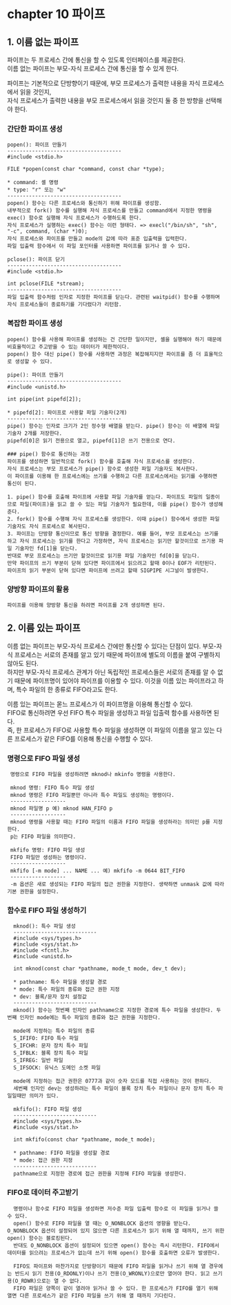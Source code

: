 #  chapter 10 파이프

## 1. 이름 없는 파이프

  파이프는 두 프로세스 간에 통신을 할 수 있도록 인터페이스를 제공한다. </br>
  이름 없는 파이프는 부모-자식 프로세스 간에 통신을 할 수 있게 한다.

  파이프는 기본적으로 단방향이기 때문에, 부모 프로세스가 출력한 내용을 자식 프로세스에서 읽을 것인지, </br>
  자식 프로세스가 출력한 내용을 부모 프로세스에서 읽을 것인지 둘 중 한 방향을 선택해야 한다.

  ### 간단한 파이프 생성
    popen(): 파이프 만들기
    -------------------------------------
    #include <stdio.h>

    FILE *popen(const char *command, const char *type);

    * command: 셸 명령
    * type: "r" 또는 "w"
    -------------------------------------
    popen() 함수는 다른 프로세스와 통신하기 위해 파이프를 생성함.
    내부적으로 fork() 함수를 실행해 자식 프로세스를 만들고 command에서 지정한 명령을 exec() 함수로 실행해 자식 프로세스가 수행하도록 한다.
    자식 프로세스가 실행하는 exec() 함수는 이런 형태다. => execl("/bin/sh", "sh", "-c", command, (char *)0);
    자식 프로세스와 파이프를 만들고 mode의 값에 따라 표준 입출력을 입력한다.
    파일 입출력 함수에서 이 파일 포인터를 사용하면 파이프를 읽거나 쓸 수 있다.

    pclose(): 파이프 닫기
    -------------------------------------
    #include <stdio.h>

    int pclose(FILE *stream);
    -------------------------------------
    파일 입출력 함수처럼 인자로 지정한 파이프를 닫는다. 관련된 waitpid() 함수를 수행하며 자식 프로세스들이 종료하기를 기다렸다가 리턴함.

  ### 복잡한 파이프 생성

    popen() 함수를 사용해 파이프를 생성하는 건 간단한 일이지만, 셸을 실행해야 하기 때문에 비효율적이고 주고받을 수 있는 데이터가 제한적이다.
    popen() 함수 대신 pipe() 함수를 사용하면 과정은 복잡해지지만 파이프를 좀 더 효율적으로 생성할 수 있다.

    pipe(): 파이프 만들기
    -------------------------------------
    #include <unistd.h>

    int pipe(int pipefd[2]);

    * pipefd[2]: 파이프로 사용할 파일 기술자(2개)
    -------------------------------------
    pipe() 함수는 인자로 크기가 2인 정수형 배열을 받는다. pipe() 함수는 이 배열에 파일 기술자 2개를 저장한다.
    pipefd[0]은 읽기 전용으로 열고, pipefd[1]은 쓰기 전용으로 연다.

    ### pipe() 함수로 통신하는 과정
    파이프를 생성하면 일반적으로 fork() 함수를 호출해 자식 프로세스를 생성한다. 
    자식 프로세스는 부모 프로세스가 pipe() 함수로 생성한 파일 기술자도 복사한다.
    이 파이프를 이용해 한 프로세스에는 쓰기를 수행하고 다른 프로세스에서는 읽기를 수행하면 통신이 된다.

    1. pipe() 함수를 호출해 파이프에 사용할 파일 기술자를 얻는다. 파이프도 파일의 일종이므로 파일(파이프)을 읽고 쓸 수 있는 파일 기술자가 필요한데, 이를 pipe() 함수가 생성해준다.
    2. fork() 함수를 수행해 자식 프로세스를 생성한다. 이때 pipe() 함수에서 생성한 파일 기술자도 자식 프로세스로 복사된다. 
    3. 파이프는 단방향 통신이므로 통신 방향을 결정한다. 예를 들어, 부모 프로세스는 쓰기를 하고 자식 프로세스는 읽기를 한다고 가정하면, 자식 프로세스는 읽기만 할것이므로 쓰기용 파일 기술자인 fd[1]을 닫는다.
    반대로 부모 프로세스는 쓰기만 할것이므로 읽기용 파일 기술자인 fd[0]을 닫는다.
    만약 파이프의 쓰기 부분이 닫혀 있다면 파이프에서 읽으려고 할때 0이나 EOF가 리턴된다. 파이프의 읽기 부분이 닫혀 있다면 파이프에 쓰려고 할때 SIGPIPE 시그널이 발생한다.

  ### 양방향 파이프의 활용
    파이프를 이용해 양방향 통신을 하려면 파이프를 2개 생성하면 된다.

## 2. 이름 있는 파이프

  이름 없는 파이프는 부모-자식 프로세스 간에만 통신할 수 있다는 단점이 있다. 부모-자식 프로세스는 서로의 존재를 알고 있기 때문에 파이프에 별도의 이름을 붙여 구별하지 않아도 된다. </br>
  하지만 부모-자식 프로세스 관계가 아닌 독립적인 프로세스들은 서로의 존재를 알 수 없기 때문에 파이프명이 있어야 파이프를 이용할 수 있다. 이것을 이름 있는 파이프라고 하며, 특수 파일의 한 종류로 FIFO라고도 한다.

   이름 있는 파이프는 몯느 프로세스가 이 파이프명을 이용해 통신할 수 있다. </br>
   FIFO로 통신하려면 우선 FIFO 특수 파일을 생성하고 파일 입출력 함수를 사용하면 된다. </br>
   즉, 한 프로세스가 FIFO로 사용할 특수 파일을 생성하면 이 파일의 이름을 알고 있는 다른 프로세스가 같은 FIFO를 이용해 통신을 수행할 수 있다.

   ### 명령으로 FIFO 파일 생성
     명령으로 FIFO 파일을 생성하려면 mknod나 mkinfo 명령을 사용한다.

     mknod 명령: FIFO 특수 파일 생성
     mknod 명령은 FIFO 파일뿐만 아니라 특수 파일도 생성하는 명령이다.
     ------------------
     mknod 파일명 p 예) mknod HAN_FIFO p
     ------------------
     mknod 명령을 사용할 때는 FIFO 파일의 이름과 FIFO 파일을 생성하라는 의미인 p를 지정한다. 
     p는 FIFO 파일을 의미한다.

     mkfifo 명령: FIFO 파일 생성
     FIFO 파일만 생성하는 명령이다. 
     ------------------
     mkfifo [-m mode] ... NAME ... 예) mkfifo -m 0644 BIT_FIFO
     ------------------
     -m 옵션은 새로 생성되는 FIFO 파일의 접근 권한을 지정한다. 생략하면 unmask 값에 따라 기본 권한을 설정한다.

  ### 함수로 FIFO 파일 생성하기

      mknod(): 특수 파일 생성
      ---------------------------
      #include <sys/types.h>
      #include <sys/stat.h>
      #include <fcntl.h>
      #include <unistd.h>

      int mknod(const char *pathname, mode_t mode, dev_t dev);

      * pathname: 특수 파일을 생성할 경로
      * mode: 특수 파일의 종류와 접근 권한 지정
      * dev: 블록/문자 장치 설정값
      ---------------------------
      mknod() 함수는 첫번째 인자인 pathname으로 지정한 경로에 특수 파일을 생성한다. 두번째 인자인 mode에는 특수 파일의 종류와 접근 권한을 지정한다.
      
      mode에 지정하는 특수 파일의 종류
      S_IFIFO: FIFO 특수 파일
      S_IFCHR: 문자 장치 특수 파일
      S_IFBLK: 블록 장치 특수 파일
      S_IFREG: 일반 파일
      S_IFSOCK: 유닉스 도메인 소켓 파일

      mode에 지정하는 접근 권한은 0777과 같이 숫자 모드를 직접 사용하는 것이 편하다.
      세번째 인자인 dev는 생성하려는 특수 파일이 블록 장치 특수 파일이나 문자 장치 특수 파일일때만 의미가 있다.

      mkfifo(): FIFO 파일 생성
      ---------------------------
      #include <sys/types.h>
      #include <sys/stat.h>

      int mkfifo(const char *pathname, mode_t mode);

      * pathname: FIFO 파일을 생성할 경로
      * mode: 접근 권한 지정
      ---------------------------
      pathname으로 지정한 경로에 접근 권한을 지정해 FIFO 파일을 생성한다.

  ### FIFO로 데이터 주고받기

      명령이나 함수로 FIFO 파일을 생성하면 저수준 파일 입출력 함수로 이 파일을 읽거나 쓸 수 있다.
      open() 함수로 FIFO 파일을 열 때는 O_NONBLOCK 옵션의 영향을 받는다. O_NONBLOCK 옵션이 설정되어 있지 않으면 다른 프로세스가 읽기 위해 열 때까지, 쓰기 위한 open() 함수는 블로킹된다.
      반대도 O_NONBLOCK 옵션이 설정되어 있으면 open() 함수는 즉시 리턴한다. FIFO에서 데이터를 읽으려는 프로세스가 없는데 쓰기 위해 open() 함수를 호출하면 오류가 발생한다.

      FIFO도 파이프와 마찬가지로 단방향이기 때문에 FIFO 파일을 읽거나 쓰기 위해 열 경우에는 반드시 읽기 전용(O_RDONLY)이나 쓰기 전용(O_WRONLY)으로만 열어야 한다. 읽고 쓰기용(O_RDWR)으로는 열 수 없다.
      FIFO 파일은 양쪽이 같이 열려야 읽거나 쓸 수 있다. 한 프로세스가 FIFO를 열기 위해 열면 다른 프로세스가 같은 FIFO 파일을 쓰기 위해 열 때까지 기다린다.
